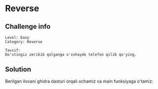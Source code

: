 # Reverse

## Challenge info

```text
Level: Easy
Category: Reverse

Tavsif:
Do'stingiz zerikib qolganga o'xshayde telefon qilib qo'ying.
```

## Solution

Berilgan ilovani ghidra dasturi orqali ochamiz va main funksiyaga o'tamiz:

